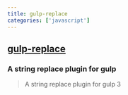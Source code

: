 ```yaml
---
title: gulp-replace
categories: ['javascript']
---
```

## [gulp-replace](https://github.com/lazd/gulp-replace)

### A string replace plugin for gulp

> A string replace plugin for gulp 3
